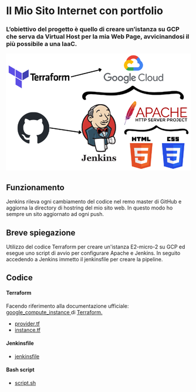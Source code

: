 <h1>Il Mio Sito Internet con portfolio</h1>
<h3>L’obiettivo del progetto è quello di creare un’istanza su GCP che serva da Virtual Host per la mia Web Page, avvicinandosi il più possibile a una IaaC.</h3>
<p align="center">
<img src="https://raw.githubusercontent.com/danielecaporaletti/myPersonalWebsite/master/readme-staff/immagine.png" width="666px" alt="Immagine esplicativa progetto">
</p>

<h2>Funzionamento</h2>
<p>
Jenkins rileva ogni cambiamento del codice nel remo master di GitHub e aggiorna la directory di hostring del mio sito web. In questo modo ho sempre un sito aggiornato ad ogni push.
</p>

<h2>Breve spiegazione</h2>
<p>
Utilizzo del codice Terraform per creare un'istanza E2-micro-2 su GCP ed esegue uno script di avvio per configurare Apache e Jenkins. In seguito accedendo a Jenkins immetto il jenkinsfile per creare la pipeline.
</p>

<h2>Codice</h2>
<h4>Terraform</h4>
Facendo riferimento alla documentazione ufficiale: <a href="https://registry.terraform.io/providers/hashicorp/google/latest/docs/resources/compute_instance#network_interface">google_compute_instance </a>di <a href="https://registry.terraform.io/">Terraform.</a>
<ul>
  <li><a href="https://raw.githubusercontent.com/danielecaporaletti/myPersonalWebsite/master/IaaC/terraform/provider.tf">provider.tf</a>
  <li><a href="https://raw.githubusercontent.com/danielecaporaletti/myPersonalWebsite/master/IaaC/terraform/instance.tf">instance.tf</a>
</ul>
<h4>Jenkinsfile</h4>
<ul>
  <li><a href="https://raw.githubusercontent.com/danielecaporaletti/myPersonalWebsite/master/IaaC/jenkinsfile">jenkinsfile</a>
</ul>
<h4>Bash script</h4>
<ul>
  <li><a href="https://raw.githubusercontent.com/danielecaporaletti/myPersonalWebsite/master/IaaC/script.sh">script.sh</a>
</ul>
